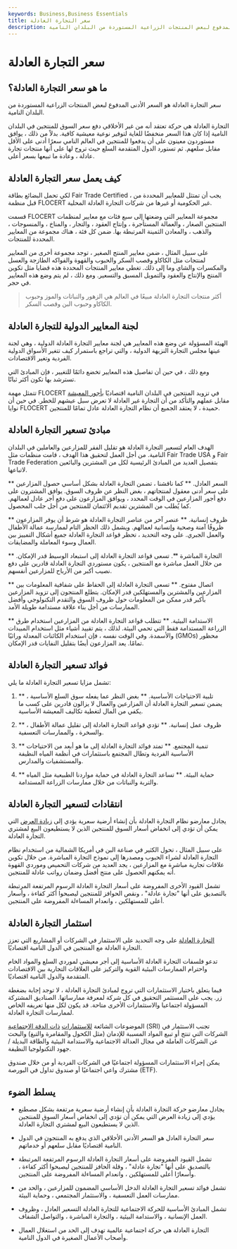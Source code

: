 ```yaml
---
keywords: Business,Business Essentials
title: سعر التجارة العادلة
description: سعر التجارة العادلة هو السعر الأدنى المدفوع لبعض المنتجات الزراعية المستوردة من البلدان النامية.
---
```


# سعر التجارة العادلة
## ما هو سعر التجارة العادلة؟

سعر التجارة العادلة هو السعر الأدنى المدفوع لبعض المنتجات الزراعية المستوردة من البلدان النامية.

التجارة العادلة هي حركة تعتقد أنه من غير الأخلاقي دفع سعر السوق للمنتجين في البلدان النامية إذا كان هذا السعر منخفضًا للغاية لتوفير نوعية معيشية كافية. بدلاً من ذلك ، يوافق مستوردون معينون على أن يدفعوا للمنتجين في العالم النامي سعرًا أدنى على الأقل مقابل سلعهم. ثم تستورد الدول المتقدمة السلع حيث تروج لها على أنها منتجات تجارة عادلة ، وعادة ما تبيعها بسعر أعلى.

## كيف يعمل سعر التجارة العادلة

لكي تحمل البضائع بطاقة Fair Trade Certified ، يجب أن تمتثل للمعايير المحددة من قبل منظمة FLOCERT غير الحكومية أو غيرها من شركات التجارة العادلة المحلية.

قسمت FLOCERT مجموعة المعايير التي وضعتها إلى سبع فئات مع معايير لمنظمات المنتجين الصغار ، والعمالة المستأجرة ، وإنتاج العقود ، والتجار ، والمناخ ، والمنسوجات ، والذهب ، والمعادن الثمينة المرتبطة بها. ضمن كل فئة ، هناك مجموعة من المعايير المحددة للمنتجات.

على سبيل المثال ، ضمن معايير المنتج الصغير ، توجد مجموعة أخرى من المعايير لمنتجات مثل الكاكاو وقصب السكر والحبوب والقهوة والفواكه الطازجة والعسل والمكسرات والشاي وما إلى ذلك. تغطي معايير المنتجات المحددة هذه قضايا مثل تكوين المنتج والإنتاج والعقود والتمويل المسبق والتسعير. ومع ذلك ، لم يتم وضع هذه المعايير في حجر.

> أكثر منتجات التجارة العادلة مبيعًا في العالم هي الزهور والنباتات والموز وحبوب الكاكاو وحبوب البن وقصب السكر.

>

## لجنة المعايير الدولية للتجارة العادلة

الهيئة المسؤولة عن وضع هذه المعايير هي لجنة معايير التجارة العادلة الدولية ، وهي لجنة عينها مجلس التجارة النزيهة الدولية ، والتي تراجع باستمرار كيف تتغير الأسواق الدولية الفردية وتغير الاقتصادات.

ومع ذلك ، في حين أن تفاصيل هذه المعايير تخضع دائمًا للتغيير ، فإن المبادئ التي تسترشد بها تكون أكثر ثباتًا.

تتمثل مهمة FLOCERT في تزويد المنتجين في البلدان النامية اقتصاديًا [بأجور المعيشة](/living_wage) مقابل عملهم والتأكد من أن التجارة غير العادلة لا تعرض سبل عيشهم للخطر. في حين أن نوايا FLOCERT حميدة ، لا يعتقد الجميع أن نظام التجارة العادلة عادل تمامًا للمنتجين.

## مبادئ تسعير التجارة العادلة

الهدف العام لتسعير التجارة العادلة هو تقليل الفقر للمزارعين والعاملين في البلدان النامية. من أجل العمل لتحقيق هذا الهدف ، قامت منظمات مثل Fair Trade USA و Fair Trade Federation بتفصيل العديد من المبادئ الرئيسية لكل من المشترين والبائعين لاتباعها.

** السعر العادل. ** كما ناقشنا ، تضمن التجارة العادلة بشكل أساسي حصول المزارعين على سعر أدنى معقول لمنتجاتهم ، بغض النظر عن ظروف السوق. يوافق المشترون على دفع أجور المزارعين في الوقت المحدد ، ويوافق المزارعون على دفع أجر عادل لعمالهم. كما يُطلب من المشترين تقديم الائتمان للمنتجين من أجل جلب المحصول.

** ظروف إنسانية. ** عنصر آخر من عناصر التجارة العادلة هو شرط أن يوفر المزارعون ظروفًا آمنة وصحية وإنسانية لعمالهم. ويشمل ذلك الحظر التام لممارسة عمالة الأطفال والعمل الجبري. على وجه التحديد ، تحظر قواعد التجارة العادلة جميع أشكال التمييز بين العمال وسوء المعاملة والمضايقات.

** التجارة المباشرة **. تسعى قواعد التجارة العادلة إلى استبعاد الوسيط قدر الإمكان. من خلال العمل مباشرة مع المنتجين ، يكون مستوردي التجارة العادلة قادرين على دفع نصيب أكبر من الأرباح للمزارعين أنفسهم.

** اتصال مفتوح. ** تسعى التجارة العادلة إلى الحفاظ على شفافية المعلومات بين المزارعين والمشترين والمستهلكين قدر الإمكان. يتطلع المنتجون إلى تزويد المزارعين بأكبر قدر ممكن من المعلومات حول ظروف السوق والتقدم التكنولوجي وأفضل الممارسات من أجل بناء علاقة مستدامة طويلة الأمد.

** الاستدامة البيئية. ** تتطلب قواعد التجارة العادلة من المزارعين استخدام طرق الزراعة المستدامة فقط التي تحمي البيئة. لذلك ، يتم تقييد أشياء مثل استخدام المبيدات والأسمدة. وفي الوقت نفسه ، فإن استخدام الكائنات المعدلة وراثيًا (GMOs) محظور تمامًا. يعد المزارعون أيضًا بتقليل النفايات قدر الإمكان.

## فوائد تسعير التجارة العادلة

تشمل مزايا تسعير التجارة العادلة ما يلي:

1. ** تلبية الاحتياجات الأساسية. ** بغض النظر عما يفعله سوق السلع الأساسية ، يضمن تسعير التجارة العادلة أن المزارعين والعمال لا يزالون قادرين على كسب ما يكفي من المال لتغطية تكاليف المعيشة الأساسية.

1. ** ظروف عمل إنسانية. ** تؤدي قواعد التجارة العادلة إلى تقليل عمالة الأطفال ، والسخرة ، والممارسات التعسفية.

1. ** تنمية المجتمع. ** تمتد فوائد التجارة العادلة إلى ما هو أبعد من الاحتياجات الأساسية الفردية وتطال المجتمع باستثمارات في أنظمة المياه النظيفة والمستشفيات والمدارس.

1. ** حماية البيئة. ** تساعد التجارة العادلة في حماية مواردنا الطبيعية مثل المياه والتربة والنباتات من خلال ممارسات الزراعة المستدامة.

## انتقادات لتسعير التجارة العادلة

يجادل معارضو نظام التجارة العادلة بأن إنشاء أرضية سعرية يؤدي إلى [زيادة العرض](/oversupply) التي يمكن أن تؤدي إلى انخفاض أسعار السوق للمنتجين الذين لا يستطيعون البيع لمشتري التجارة العادلة.

على سبيل المثال ، تحول الكثير في صناعة البن في أمريكا الشمالية من استخدام نظام التجارة العادلة لشراء الحبوب ومصدرها إلى نموذج التجارة المباشرة. من خلال تكوين علاقات تجارية مباشرة مع المزارعين ، يجد العديد من شركات التحميص وموردي القهوة أنه يمكنهم الحصول على منتج أفضل وضمان رواتب عادلة للمنتجين.

تشمل القيود الأخرى المفروضة على أسعار التجارة العادلة الرسوم المرتفعة المرتبطة بالتصديق على أنها "تجارة عادلة" ، ونقص الحوافز للمنتجين ليصبحوا أكثر كفاءة ، وأسعار أعلى للمستهلكين ، وانعدام المساءلة المفروضة على المنتجين.

## استثمار التجارة العادلة

[التجارة العادلة](/fair-trade-investing) على وجه التحديد على الاستثمار في الشركات أو المشاريع التي تعزز التجارة العادلة مع المنتجين في الدول النامية اقتصاديًا.

تدعو فلسفات التجارة العادلة الأساسية إلى أجر معيشي لموردي السلع والمواد الخام واحترام الممارسات البيئية القوية والتركيز على العلاقات التجارية بين الاقتصادات المتقدمة والدول النامية اقتصاديًا.

فيما يتعلق باختيار الاستثمارات التي تروج لمبادئ التجارة العادلة ، لا توجد إجابة بضغطة زر. يجب على المستثمر التحقيق في كل شركة لمعرفة ممارساتها. الصناديق المشتركة المسؤولة اجتماعيا والاستثمارات الأخرى متاحة. قد يكون لكل منها تعريفه الخاص لممارسات التجارة العادلة.

الموضوعات الشائعة [للاستثمارات](/sri) [ذات الدقة الاجتماعية](/sri) (SRI) تجنب الاستثمار في الشركات التي تنتج أو تبيع المواد المسببة للإدمان (مثل الكحول والمقامرة والتبغ) والبحث عن الشركات العاملة في مجال العدالة الاجتماعية والاستدامة البيئية والطاقة البديلة / جهود التكنولوجيا النظيفة.

يمكن إجراء الاستثمارات المسؤولة اجتماعيًا في الشركات الفردية أو من خلال صندوق مشترك واعي اجتماعيًا أو صندوق تداول في البورصة (ETF).

## يسلط الضوء

- يجادل معارضو حركة التجارة العادلة بأن إنشاء أرضية سعرية مرتفعة بشكل مصطنع يؤدي إلى زيادة العرض التي يمكن أن تؤدي إلى انخفاض أسعار السوق للمنتجين الذين لا يستطيعون البيع لمشتري التجارة العادلة.

- سعر التجارة العادل هو السعر الأدنى الأخلاقي الذي يدفع به المنتجون في الدول النامية اقتصاديًا مقابل سلعهم أو خدماتهم.

- تشمل القيود المفروضة على أسعار التجارة العادلة الرسوم المرتفعة المرتبطة بالتصديق على أنها "تجارة عادلة" ، وقلة الحافز للمنتجين ليصبحوا أكثر كفاءة ، وأسعارًا أعلى للمستهلكين ، وانعدام المساءلة المفروضة على المنتجين.

- تشمل فوائد تسعير التجارة العادلة الدخل الأساسي المضمون للمزارعين ، والحد من ممارسات العمل التعسفية ، والاستثمار المجتمعي ، وحماية البيئة.

- تشمل المبادئ الأساسية للحركة الاجتماعية للتجارة العادلة التسعير العادل ، وظروف العمل الإنسانية ، والاستدامة البيئية ، والتجارة المباشرة ، والتواصل الشفاف.

- التجارة العادلة هي حركة اجتماعية عالمية تهدف إلى الحد من استغلال العمال وأصحاب الأعمال الصغيرة في الدول النامية.

